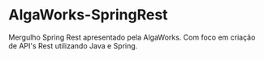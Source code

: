 # AlgaWorks-SpringRest
Mergulho Spring Rest apresentado pela AlgaWorks. Com foco em criação de API's Rest utilizando Java e Spring.
